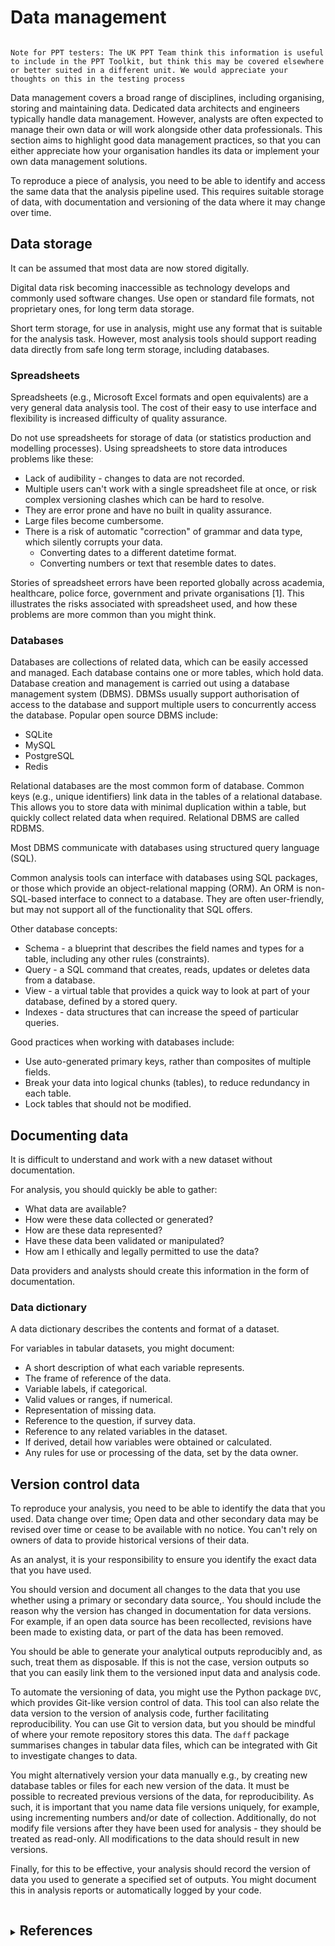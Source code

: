 # Data management

```{note}

Note for PPT testers: The UK PPT Team think this information is useful to include in the PPT Toolkit, but think this may be covered elsewhere or better suited in a different unit. We would appreciate your thoughts on this in the testing process
```

Data management covers a broad range of disciplines, including organising, storing and maintaining data.
Dedicated data architects and engineers typically handle data management. However, analysts are often expected to manage their own data or will work alongside other data professionals.
This section aims to highlight good data management practices, so that you can either appreciate how your organisation handles its data
or implement your own data management solutions.

To reproduce a piece of analysis, you need to be able to identify and access the same data that the analysis pipeline used.
This requires suitable storage of data, with documentation and versioning of the data where it may change over time.


## Data storage

It can be assumed that most data are now stored digitally.

Digital data risk becoming inaccessible as technology develops and commonly used software changes.
Use open or standard file formats, not proprietary ones, for long term data storage.

Short term storage, for use in analysis, might use any format that is suitable for the analysis task.
However, most analysis tools should support reading data directly from safe long term storage, including databases.


### Spreadsheets

Spreadsheets (e.g., Microsoft Excel formats and open equivalents) are a very general data analysis tool.
The cost of their easy to use interface and flexibility is increased difficulty of quality assurance.

Do not use spreadsheets for storage of data (or statistics production and modelling processes).
Using spreadsheets to store data introduces problems like these:

* Lack of audibility - changes to data are not recorded.
* Multiple users can't work with a single spreadsheet file at once, or risk complex versioning clashes which can be hard to resolve.
* They are error prone and have no built in quality assurance.
* Large files become cumbersome.
* There is a risk of automatic "correction" of grammar and data type, which silently corrupts your data.
  * Converting dates to a different datetime format.
  * Converting numbers or text that resemble dates to dates.

Stories of spreadsheet errors have been reported globally across academia, healthcare, police force, government and private organisations [1]. This illustrates the risks associated with spreadsheet used, and how these problems are more common than you might think.

### Databases

Databases are collections of related data, which can be easily accessed and managed.
Each database contains one or more tables, which hold data.
Database creation and management is carried out using a database management system (DBMS).
DBMSs usually support authorisation of access to the database and support multiple users to concurrently access the database.
Popular open source DBMS include:

* SQLite
* MySQL
* PostgreSQL
* Redis

Relational databases are the most common form of database.
Common keys (e.g., unique identifiers) link data in the tables of a relational database.
This allows you to store data with minimal duplication within a table, but quickly collect related data when required.
Relational DBMS are called RDBMS.

Most DBMS communicate with databases using structured query language (SQL).

Common analysis tools can interface with databases using SQL packages, or those which provide an object-relational mapping (ORM).
An ORM is non-SQL-based interface to connect to a database.
They are often user-friendly, but may not support all of the functionality that SQL offers.

Other database concepts:

* Schema - a blueprint that describes the field names and types for a table, including any other rules (constraints).
* Query - a SQL command that creates, reads, updates or deletes data from a database.
* View - a virtual table that provides a quick way to look at part of your database, defined by a stored query.
* Indexes - data structures that can increase the speed of particular queries.

Good practices when working with databases include:

* Use auto-generated primary keys, rather than composites of multiple fields.
* Break your data into logical chunks (tables), to reduce redundancy in each table.
* Lock tables that should not be modified.


## Documenting data

It is difficult to understand and work with a new dataset without documentation.

For analysis, you should quickly be able to gather:

* What data are available?
* How were these data collected or generated?
* How are these data represented?
* Have these data been validated or manipulated?
* How am I ethically and legally permitted to use the data?

Data providers and analysts should create this information in the form of documentation.


### Data dictionary

A data dictionary describes the contents and format of a dataset.

For variables in tabular datasets, you might document:

* A short description of what each variable represents.
* The frame of reference of the data.
* Variable labels, if categorical.
* Valid values or ranges, if numerical.
* Representation of missing data.
* Reference to the question, if survey data.
* Reference to any related variables in the dataset.
* If derived, detail how variables were obtained or calculated.
* Any rules for use or processing of the data, set by the data owner.


## Version control data

To reproduce your analysis, you need to be able to identify the data that you used.
Data change over time;
Open data and other secondary data may be revised over time or cease to be available with no notice.
You can't rely on owners of data to provide historical versions of their data.

As an analyst, it is your responsibility to ensure you identify the exact data that you have used.

You should version and document all changes to the data that you use whether using a primary or secondary data source,.
You should include the reason why the version has changed in documentation for data versions.
For example, if an open data source has been recollected, revisions have been made to existing data, or part of the data has been removed.

You should be able to generate your analytical outputs reproducibly and, as such, treat them as disposable.
If this is not the case, version outputs so that you can easily link them to the versioned input data and analysis code.

To automate the versioning of data, you might use the Python package `DVC`, which provides Git-like version control of data.
This tool can also relate the data version to the version of analysis code, further facilitating reproducibility.
You can use Git to version data, but you should be mindful of where your remote repository stores this data.
The `daff` package summarises changes in tabular data files, which can be integrated with Git to investigate changes to data.

You might alternatively version your data manually e.g., by creating new database tables or files for each new version of the data.
It must be possible to recreated previous versions of the data, for reproducibility.
As such, it is important that you name data file versions uniquely, for example, using incrementing numbers and/or date of collection.
Additionally, do not modify file versions after they have been used for analysis - they should be treated as read-only.
All modifications to the data should result in new versions.

Finally, for this to be effective, your analysis should record the version of data you used to generate a specified set of outputs.
You might document this in analysis reports or automatically logged by your code.


<details> 
<summary><h2 style="display:inline-block">References </h2></summary>

1) European Spreadsheet Risks Interest Group (EuSpRiG). Spreadsheet horror stories [Online]. EuSpRiG. [Accessed 24 September 2025]. Available from: https://eusprig.org/research-info/horror-stories/

</details>